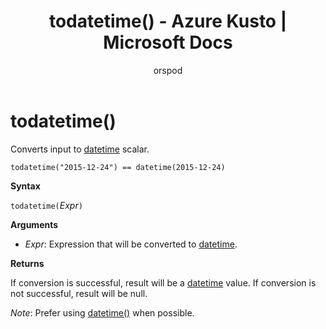 ﻿---
title: todatetime() - Azure Kusto | Microsoft Docs
description: This article describes todatetime() in Azure Kusto.
author: orspod
ms.author: v-orspod
ms.reviewer: mblythe
ms.service: kusto
ms.topic: reference
ms.date: 09/24/2018
---
# todatetime()

Converts input to [datetime](./scalar-data-types/datetime.md) scalar.

    todatetime("2015-12-24") == datetime(2015-12-24)

**Syntax**

`todatetime(`*Expr*`)`

**Arguments**

* *Expr*: Expression that will be converted to [datetime](./scalar-data-types/datetime.md). 

**Returns**

If conversion is successful, result will be a [datetime](./scalar-data-types/datetime.md) value.
If conversion is not successful, result will be null.
 
*Note*: Prefer using [datetime()](./scalar-data-types/datetime.md) when possible.